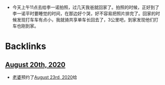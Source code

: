 - 今天上午11点去给李一诺拍照，过几天我爸就回家了。拍照的时候，正好到了李一诺平时要睡觉的时间，在那边好个哭，好不容易把照片排完了。回家的时候发现打车车有点小，我就骑共享单车长回去了，3公里吧，到家发现他们打车也刚到家。

# Backlinks
## [August 20th, 2020](<August 20th, 2020.md>)
- [老婆](<老婆.md>)预约了[August 23rd, 2020](<August 23rd, 2020.md>)给

